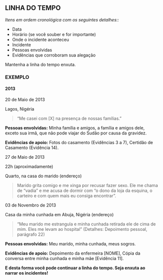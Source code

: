 <h2>LINHA DO TEMPO</h2>
<p><em>Itens em ordem cronológica com os seguintes detalhes::</em></p>
<ul>
    <li>Data</li>
    <li>Horário (se você souber e for importante)</li>
    <li>Onde o incidente aconteceu</li>
    <li>Incidente</li>
    <li>Pessoas envolvidas</li>
    <li>Evidências que corroboram sua alegação</li>
</ul>
<p>Mantenha a linha do tempo enxuta.</p>
<h3>EXEMPLO</h3>
<h4>2013</h4>
<date>20 de Maio de 2013</date>
<p>Lagos, Nigéria</p>
<blockquote>“Me casei com [X] na presença de nossas famílias.”</blockquote>
<p><strong>Pessoas envolvidas:</strong> Minha família e amigos, a família e amigos dele, exceto sua irmã, que não pode viajar do Sudão por causa da gravidez.</p>
<p><strong>Evidências de apoio:</strong> Fotos do casamento (Evidências 3 a 7), Certidão de Casamento (Evidência 14).</p>
<date>27 de Maio de 2013</date>
<p>22h (aproximadamente)</p>
<p>Quarto, na casa do marido (endereço)</p>
<blockquote>Marido grita comigo e me xinga por recusar fazer sexo. Ele me chama de “vadia” e me acusa de dormir com “o dono da loja da esquina, o carteiro e com quem mais eu consiga encontrar”.</blockquote>
<date>03 de Novembro de 2013</date>
<p>Casa da minha cunhada em Abuja, Nigéria (endereço)</p>
<blockquote>“Meu marido me estrangula e minha cunhada retirada ele de cima de mim. Eles me levam ao hospital” (Detalhes: Depoimento pessoal, parágrafo 22)</blockquote>
<p><strong>Pessoas envolvidas:</strong> Meu marido, minha cunhada, meus sogros.</p>
<p><strong>Evidências de apoio:</strong>  Depoimento da enfermeira [NOME], Cópia da conversa entre minha cunhada e minha mãe [Evidência 11].</p>
<p><strong>E desta forma você pode continuar a linha do tempo. Seja enxuta ao narrar os incidentes!</strong></p>